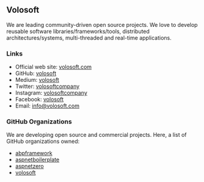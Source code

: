 ## Volosoft

We are leading community-driven open source projects. We love to develop reusable software libraries/frameworks/tools, distributed architectures/systems, multi-threaded and real-time applications.

### Links

* Official web site: [volosoft.com](https://volosoft.com/)
* GitHub: [volosoft](https://github.com/volosoft/)
* Medium: [volosoft](https://medium.com/volosoft)
* Twitter: [volosoftcompany](https://twitter.com/volosoftcompany)
* Instagram: [volosoftcompany](https://www.instagram.com/volosoftcompany/)
* Facebook: [volosoft](https://www.linkedin.com/company/volosoft/)
* Email: info@volosoft.com

### GitHub Organizations

We are developing open source and commercial projects. Here, a list of GitHub organizations owned:

* [abpframework](https://github.com/abpframework/)
* [aspnetboilerplate](https://github.com/aspnetboilerplate/)
* [aspnetzero](https://github.com/aspnetzero/)
* [volosoft](https://github.com/volosoft/)
